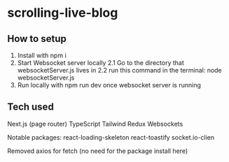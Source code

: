 # scrolling-live-blog

## How to setup

1. Install with npm i
2. Start Websocket server locally
   2.1 Go to the directory that websocketServer.js lives in
   2.2 run this command in the terminal:
   node websocketServer.js
3. Run locally with npm run dev once websocket server is running

## Tech used

Next.js (page router)
TypeScript
Tailwind
Redux
Websockets

Notable packages:
react-loading-skeleton
react-toastify
socket.io-clien

Removed axios for fetch (no need for the package install here)
